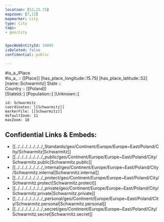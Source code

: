 ```yaml
---
location: [52,15.75] 
mapzoom: [7,12] 
mapmarker: city 
type: City
tags:
- geo/City


SpocWebEntityId: 34095
isDeleted: false
confidential: public

---
```

#is_a_/Place  
#is_a_ :: [[Place]] 
[has_place_longitude::15.75] 
[has_place_latitude::52] 
[name::Schwarmitz] 
State ::  
Country :: [[Poland]]  
[StateId::] 
[Population::] 
[Unknown::] 


```leaflet
id: Schwarmitz
coordinates: [[Schwarmitz]] 
markerFile: [[Schwarmitz]] 
defaultZoom: 11 
maxZoom: 18
```


## Confidential Links & Embeds: 
- [[../../../../../../../_Standards/geo/Continent/Europe/Europe~East/Poland/City/Schwarmitz|Schwarmitz]] 
- [[../../../../../../../_public/geo/Continent/Europe/Europe~East/Poland/City/Schwarmitz.public|Schwarmitz.public]] 
- [[../../../../../../../_internal/geo/Continent/Europe/Europe~East/Poland/City/Schwarmitz.internal|Schwarmitz.internal]] 
- [[../../../../../../../_protect/geo/Continent/Europe/Europe~East/Poland/City/Schwarmitz.protect|Schwarmitz.protect]] 
- [[../../../../../../../_private/geo/Continent/Europe/Europe~East/Poland/City/Schwarmitz.private|Schwarmitz.private]] 
- [[../../../../../../../_personal/geo/Continent/Europe/Europe~East/Poland/City/Schwarmitz.personal|Schwarmitz.personal]] 
- [[../../../../../../../_secret/geo/Continent/Europe/Europe~East/Poland/City/Schwarmitz.secret|Schwarmitz.secret]] 
